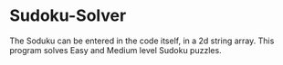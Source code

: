 # Sudoku-Solver
The Soduku can be entered in the code itself, in a 2d string array.
This program solves Easy and Medium level Sudoku puzzles.
